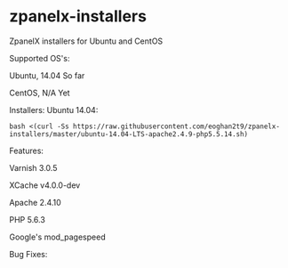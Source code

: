 zpanelx-installers
==================

ZpanelX installers for Ubuntu and CentOS

Supported OS's:

Ubuntu,
14.04
So far

CentOS, 
N/A Yet


Installers:
Ubuntu 14.04:

```bash <(curl -Ss https://raw.githubusercontent.com/eoghan2t9/zpanelx-installers/master/ubuntu-14.04-LTS-apache2.4.9-php5.5.14.sh)```


Features:

Varnish 3.0.5

XCache v4.0.0-dev

Apache 2.4.10

PHP 5.6.3

Google's mod_pagespeed

Bug Fixes:
